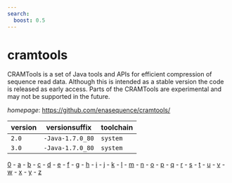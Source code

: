 ```yaml
---
search:
  boost: 0.5
---
```

# cramtools

CRAMTools is a set of Java tools and APIs for efficient compression of sequence  read data. Although this is intended as a stable version the code is released as early access. Parts of the CRAMTools are experimental and may not be supported in the future.

*homepage*: <https://github.com/enasequence/cramtools/>

version | versionsuffix | toolchain
--------|---------------|----------
``2.0`` | ``-Java-1.7.0_80`` | ``system``
``3.0`` | ``-Java-1.7.0_80`` | ``system``

[0](../0/index.md) - [a](../a/index.md) - [b](../b/index.md) - [c](../c/index.md) - [d](../d/index.md) - [e](../e/index.md) - [f](../f/index.md) - [g](../g/index.md) - [h](../h/index.md) - [i](../i/index.md) - [j](../j/index.md) - [k](../k/index.md) - [l](../l/index.md) - [m](../m/index.md) - [n](../n/index.md) - [o](../o/index.md) - [p](../p/index.md) - [q](../q/index.md) - [r](../r/index.md) - [s](../s/index.md) - [t](../t/index.md) - [u](../u/index.md) - [v](../v/index.md) - [w](../w/index.md) - [x](../x/index.md) - [y](../y/index.md) - [z](../z/index.md)

